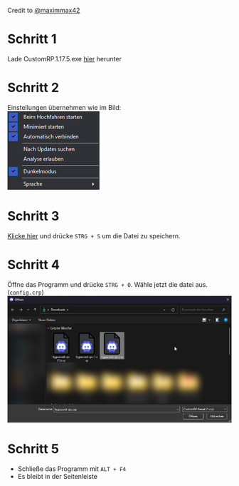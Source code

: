 Credit to [@maximmax42](https://github.com/maximmax42/Discord-CustomRP)

# Schritt 1
Lade CustomRP.1.17.5.exe [hier](https://github.com/maximmax42/Discord-CustomRP/releases/download/1.17.5/CustomRP.1.17.5.exe) herunter

# Schritt 2
Einstellungen übernehmen wie im Bild:<br>
<img src="./images/settings.png"></img>

# Schritt 3
[Klicke hier](https://raw.githubusercontent.com/hypecord-de/discord-rpc/main/config.crp) und drücke `STRG + S` um die Datei zu speichern.

# Schritt 4
Öffne das Programm und drücke `STRG + O`. Wähle jetzt die datei aus. (`config.crp`)<br>
<img src="./images/explorer.png"></img>

# Schritt 5
- Schließe das Programm mit `ALT + F4`
- Es  bleibt in der Seitenleiste
